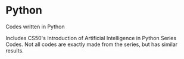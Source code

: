 # Python
Codes written in Python

Includes CS50's Introduction of Artificial Intelligence in Python Series Codes.
Not all codes are exactly made from the series, but has similar results.

